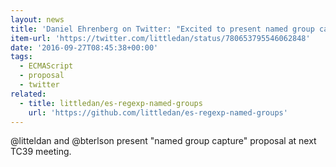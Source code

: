 ```yaml
---
layout: news
title: 'Daniel Ehrenberg on Twitter: "Excited to present named group capture with @bterlson for JavaScript RegExps at #tc39 this week https://t.co/xyJIG21YJ4"'
item-url: 'https://twitter.com/littledan/status/780653795546062848'
date: '2016-09-27T08:45:38+00:00'
tags:
  - ECMAScript
  - proposal
  - twitter
related:
  - title: littledan/es-regexp-named-groups
    url: 'https://github.com/littledan/es-regexp-named-groups'
---
```

@litteldan and @bterlson present "named group capture" proposal at next TC39 meeting.
